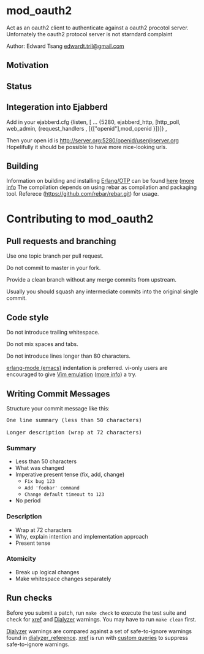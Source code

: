 mod_oauth2 
==========

Act as an oauth2 client to authenticate against a oauth2 procotol server.
Unfornately the oauth2 protocol server is not starndard complaint

Author: Edward Tsang <edwardt.tril@gmail.com>

Motivation
-------------

Status
-------


Integeration into Ejabberd
---------------------------

Add in your ejabberd.cfg
{listen, [  ...
          {5280, ejabberd_http,    [http_poll, web_admin, {request_handlers , [{["openid"],mod_openid }]}]} ,

Then your open id is    http://server.org:5280/openid/user@server.org
Hopelifully it should be possible to have more nice-looking urls.

Building
--------

Information on building and installing [Erlang/OTP](http://www.erlang.org) can
be found [here](https://github.com/erlang/otp/wiki/Installation) ([more
info](https://github.com/erlang/otp/blob/master/INSTALL.md)
The compilation depends on using rebar as compilation and packaging tool.
Referece (https://github.com/rebar/rebar.git) for usage.

Contributing to mod_oauth2
==========================

Pull requests and branching
---------------------------

Use one topic branch per pull request.

Do not commit to master in your fork.

Provide a clean branch without any merge commits from upstream.

Usually you should squash any intermediate commits into the original single commit.

Code style
----------

Do not introduce trailing whitespace.

Do not mix spaces and tabs.

Do not introduce lines longer than 80 characters.

[erlang-mode (emacs)](http://www.erlang.org/doc/man/erlang.el.html) indentation
is preferred.  vi-only users are encouraged to give [Vim
emulation](http://emacswiki.org/emacs/Evil) ([more
info](https://gitorious.org/evil/pages/Home)) a try.

Writing Commit Messages
-----------------------

Structure your commit message like this:

<pre>
One line summary (less than 50 characters)

Longer description (wrap at 72 characters)
</pre>

### Summary

* Less than 50 characters
* What was changed
* Imperative present tense (fix, add, change)
  * `Fix bug 123`
  * `Add 'foobar' command`
  * `Change default timeout to 123`
* No period

### Description

* Wrap at 72 characters
* Why, explain intention and implementation approach
* Present tense

### Atomicity

* Break up logical changes
* Make whitespace changes separately

Run checks
----------

Before you submit a patch, run ``make check`` to execute the test suite and
check for [xref](http://www.erlang.org/doc/man/xref.html) and
[Dialyzer](http://www.erlang.org/doc/man/dialyzer.html) warnings. You may have
to run ``make clean`` first.

[Dialyzer](http://www.erlang.org/doc/man/dialyzer.html) warnings are compared
against a set of safe-to-ignore warnings found in
[dialyzer_reference](https://raw.github.com/rebar/rebar/master/dialyzer_reference).
[xref](http://www.erlang.org/doc/man/xref.html) is run with [custom
queries](https://raw.github.com/rebar/rebar/master/rebar.config) to suppress
safe-to-ignore warnings.


